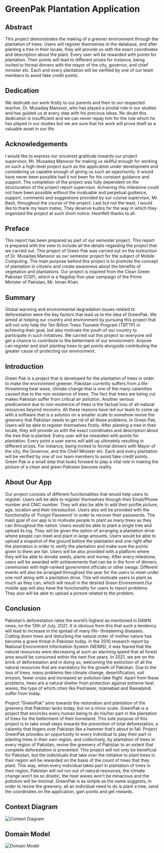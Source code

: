 # GreenPak Plantation Application

## Abstract

This project demonstrates the making of a greener environment through the plantation of trees. Users will register themselves in the database, and after planting a tree in their locale, they will provide us with the exact coordinates and description about the plant. Every user will be rewarded with points for plantation. Their points will lead to different prizes for instance, being invited to formal dinners with the mayor of the city, governor, and chief minister etc. Each and every plantation will be verified by one of our team members to avoid fake credit points.

## Dedication

We dedicate our work firstly to our parents and then to our respected teacher, Dr. Musadaq Mansoor, who has played a pivotal role in our studies and has guided us at every step with his precious ideas. No doubt this dedication is insufficient and we can never repay him for the role which he has played in our studies but we are sure that his work will prove itself as a valuable asset in our life.


## Acknowledgements

I would like to express our sincerest gratitude towards our project supervisor, Mr. Musadaq Mansoor for making us skillful enough for working on such a high-level project such as the application under development and considering us capable enough of giving us such an opportunity. It would have never been possible had it not been for his constant guidance and support.
The completion of the project was fully dependent on the structuration of the project report supervisor. Achieving this milestone could not have been possible without the invaluable and perpetual guidance, support, comments and suggestions provided by our course supervisor, Mr. Basit, throughout the course of the project.
Last but not the least, I would like to thank my team mates. They deserve kudos for the way in which they organized the project at such short notice. Heartfelt thanks to all.

## Preface

This report has been prepared as part of our semester project. This report is prepared with the view to include all the details regarding the project that we carried out. This project of Green Pak was carried out on the instruction of Dr. Musadaq Mansoor as our semester project for the subject of Mobile Computing.
The main purpose behind this project is to promote the concept of plantation in citizens and create awareness about the benefits of vegetation and plantations. Our project is inspired from the Clean Green Pakistan (CGP), which is a flagship five-year campaign of the Prime Minister of Pakistan, Mr. Imran Khan.

## Summary

Global warming and environmental degradation issues related to deforestation were the key factors that lead us to the idea of GreenPak. We aimed at helping our country and environment by pursuing this project that will not only help the Ten Billion Trees Tsunami Program (TBTTP) in achieving their goal, but also motivate the youth of our country to participate in such initiatives. We carried out this project so everyone will get a chance to contribute to the betterment of our environment. Anyone can register and start planting trees to get points alongside contributing the greater cause of protecting our environment.

## Introduction

Green Pak is a project that is developed for the plantation of trees in order to make the environment greener. Pakistan currently suffers from a life-threatening heat wave, climate change that is one of the many calamities caused due to the non-existence of trees. The fact that trees are being cut makes Pakistan suffer from critical air pollution. Another serious predicament due to non-existence of trees is the factual loss of all-natural resources beyond recovery. All these reasons have led our team to come up with a software that is a solution on a smaller scale to somehow revive the greenery that Pakistan needs to get rid of all these problems.
In Green Pak, Users will be able to register themselves firstly. After planting a tree in their locale, they will provide us with the exact coordinates and description about the tree that is planted. Every user will be rewarded with points for plantation. Every point a user earns will add up ultimately resulting in different prizes. For instance, being invited to formal dinners with Mayor of the city, the Governor, and the Chief Minister etc. Each and every plantation will be verified by one of our team members to avoid fake credit points. Green Pak is a small step that looks forward to play a vital role in making the picture of a clean and green Pakistan become reality.

## About Our App

Our project consists of different functionalities that would help users to register. Users will be able to register themselves through their Email/Phone number and CNIC number. They will also be able to add their profile picture, age, location and their introduction. Users also will be provided with the functionality of ‘Forgot Password’ in order to recover their passwords. The main goal of our app is to motivate people to plant as many trees as they can throughout the nation. Users would be able to plant a single tree and upload its log. They will be given the option of arranging a plantation drive where people can meet and plant in large amounts. Users would be able to upload a snapshot of the ground before the plantation and one right after the plantation in order to verify the plantation and make sure the points given to them are fair. Users will be also provided with a platform where they will be able to donate seeds, plants and money. After every milestone, users will be awarded with achievements that can be in the form of dinners, ceremonies with high-ranked government officials or other swags. Different events will also be arranged throughout the year for the users to meet under one roof along with a plantation drive. This will motivate users to plant as much as they can, which will result in the desired Green Environment.Our mobile app will also have the functionality for users to report problems. They also will be able to upload a picture related to the problem.


## Conclusion

Pakistan’s deforestation rates the world’s highest as mentioned in DAWN news, on the 13th of July, 2021. It is obvious from this that such a tendency will lead to increase in the spread of many life- threatening diseases. Cutting down trees and disturbing the natural order of mother nature has become a grave threat in Pakistan today. In the 2010 research report by National Environment Information System (NEIMS), it was feared that the natural resources were decreasing at such an alarming speed that all forest area would be consumed within the next five years. In 2021, we are on the brink of deforestation and in doing so, welcoming the extinction of all the natural resources that are mandatory for the growth of Pakistan. Due to the loss of trees, many problems like climate change, desertification, soil erosion, fewer crops and increased air pollution take flight. Apart from these problems, trees are a natural shelter from protection against extreme heat waves, the type of which cities like Peshawar, Islamabad and Rawalpindi suffer from today.

Project “GreenPak” aims towards the restoration and plantation of the greenery that Pakistan lacks today, but on a minor scale. GreenPak is a project that encircles every human being to do his/her part in the plantation of trees for the betterment of their homeland. This sole purpose of this project is to take small steps towards the prevention of total deforestation, a calamity that lingers over Pakistan like a hammer that’s about to fall. Project GreenPak provides an opportunity to every individual to play their part in planting trees in their own region, and collectively, by plantation of trees in every region of Pakistan, revive the greenery of Pakistan to an extent that complete deforestation is prevented. This project will not only be beneficial for Pakistan, but the individuals that take over the initiative to plant trees in their region will be rewarded on the basis of the count of trees that they plant. This way, when every individual takes part in plantation of trees in their region, Pakistan will not run out of natural resources, the climate change won’t be so drastic, the heat waves won’t be minacious and the pollution will be minimal. GreenPak is as simple as the name suggests, in order to revive the greenery, all an individual need to do is plant a tree, send the coordinates on the application, gain points and get rewards.

## Context Diagram

![Context Diagram](https://user-images.githubusercontent.com/80045035/125154680-9956f180-e174-11eb-9f4c-0866aa48d628.png)


## Domain Model

![Domain Model](https://user-images.githubusercontent.com/80045035/125154709-c6a39f80-e174-11eb-8d10-9c7fc2787258.jpg)


